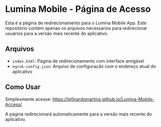 # Lumina Mobile - Página de Acesso

Esta é a página de redirecionamento para o Lumina Mobile App. Este repositório contém apenas os arquivos necessários para redirecionar usuários para a versão mais recente do aplicativo.

## Arquivos

- `index.html`: Página de redirecionamento com interface amigável
- `ngrok-config.json`: Arquivo de configuração com o endereço atual do aplicativo

## Como Usar

Simplesmente acesse: https://le0nardomartins.github.io/Lumina-Mobile-Access/

A página redirecionará automaticamente para a versão mais recente do aplicativo. 
